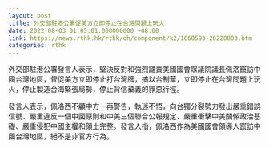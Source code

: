 ```yaml
---
layout: post
title: 外交部駐港公署促美方立即停止在台灣問題上玩火
date: 2022-08-03 01:05:01.000000000 +08:00
link: https://news.rthk.hk/rthk/ch/component/k2/1660593-20220803.htm
categories: rthk
---
```


外交部駐港公署發言人表示，堅決反對和強烈譴責美國國會眾議院議長佩洛竄訪中國台灣地區，督促美方立即停止打台灣牌，搞以台制華，立即停止在台灣問題上玩火，停止製造台海緊張局勢，停止背信棄義的罪惡行徑。

發言人表示，佩洛西不顧中方一再警告，執迷不悟，向台獨分裂勢力發出嚴重錯誤信號、嚴重違反一個中國原則和中美三個聯合公報規定、嚴重衝擊中美關係政治基礎、嚴重侵犯中國主權和領土完整。發言人指，佩洛西作為美國國會領導人竄訪中國台灣地區，絕不是非官方行為。
